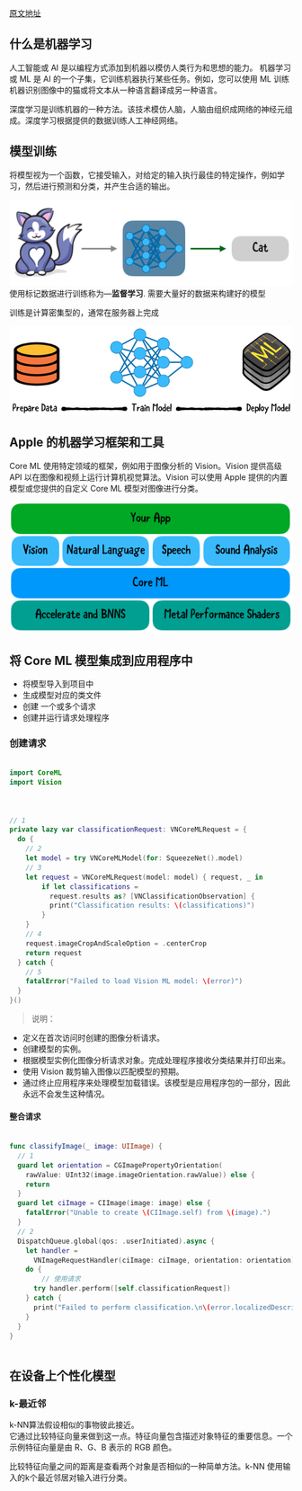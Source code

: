 
[原文地址](https://www.kodeco.com/7960296-core-ml-and-vision-tutorial-on-device-training-on-ios) 


## 什么是机器学习 
人工智能或 AI 是以编程方式添加到机器以模仿人类行为和思想的能力。 
机器学习或 ML 是 AI 的一个子集，它训练机器执行某些任务。例如，您可以使用 ML 训练机器识别图像中的猫或将文本从一种语言翻译成另一种语言。  

深度学习是训练机器的一种方法。该技术模仿人脑，人脑由组织成网络的神经元组成。深度学习根据提供的数据训练人工神经网络。 




## 模型训练 
将模型视为一个函数，它接受输入，对给定的输入执行最佳的特定操作，例如学习，然后进行预测和分类，并产生合适的输出。  

![图 1](assets/images/1675258335087-6b944feb670ccf86ed7012bb2c47e24456f869b146bb917ffda7f7cce46f851f.png)  
使用标记数据进行训练称为—__监督学习__. 需要大量好的数据来构建好的模型


训练是计算密集型的，通常在服务器上完成

![图 2](assets/images/1675258433953-5ab40d4a878dbaae4d1a31f6f5a3c9a76817626747d7c84c5caf4fce922fece2.png)  



## Apple 的机器学习框架和工具 

Core ML 使用特定领域的框架，例如用于图像分析的 Vision。Vision 提供高级 API 以在图像和视频上运行计算机视觉算法。Vision 可以使用 Apple 提供的内置模型或您提供的自定义 Core ML 模型对图像进行分类。  

![图 3](assets/images/1675258513553-0bb4822e94395a4cbf72306f7204cc062810e7173b031fb5e032933370f5df4c.png)  





## 将 Core ML 模型集成到应用程序中
* 将模型导入到项目中 
* 生成模型对应的类文件 
* 创建 一个或多个请求 
* 创建并运行请求处理程序 






### 创建请求 
```swift 

import CoreML
import Vision



// 1
private lazy var classificationRequest: VNCoreMLRequest = {
  do {
    // 2
    let model = try VNCoreMLModel(for: SqueezeNet().model)
    // 3
    let request = VNCoreMLRequest(model: model) { request, _ in
        if let classifications = 
          request.results as? [VNClassificationObservation] {
          print("Classification results: \(classifications)")
        }
    }
    // 4
    request.imageCropAndScaleOption = .centerCrop
    return request
  } catch {
    // 5
    fatalError("Failed to load Vision ML model: \(error)")
  }
}()


```
> 说明： 
* 定义在首次访问时创建的图像分析请求。
* 创建模型的实例。
* 根据模型实例化图像分析请求对象。完成处理程序接收分类结果并打印出来。
* 使用 Vision 裁剪输入图像以匹配模型的预期。
* 通过终止应用程序来处理模型加载错误。该模型是应用程序包的一部分，因此永远不会发生这种情况。

#### 整合请求 
```swift 

func classifyImage(_ image: UIImage) {
  // 1
  guard let orientation = CGImagePropertyOrientation(
    rawValue: UInt32(image.imageOrientation.rawValue)) else {
    return
  }
  guard let ciImage = CIImage(image: image) else {
    fatalError("Unable to create \(CIImage.self) from \(image).")
  }
  // 2 
  DispatchQueue.global(qos: .userInitiated).async {
    let handler =
      VNImageRequestHandler(ciImage: ciImage, orientation: orientation)
    do {
        // 使用请求
      try handler.perform([self.classificationRequest])
    } catch {
      print("Failed to perform classification.\n\(error.localizedDescription)")
    }
  }
}



```



## 在设备上个性化模型  

### k-最近邻 
k-NN算法假设相似的事物彼此接近。  
它通过比较特征向量来做到这一点。特征向量包含描述对象特征的重要信息。一个示例特征向量是由 R、G、B 表示的 RGB 颜色。

比较特征向量之间的距离是查看两个对象是否相似的一种简单方法。k-NN 使用输入的k个最近邻居对输入进行分类。



